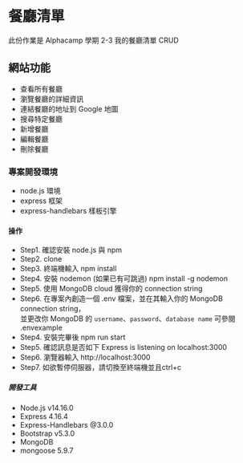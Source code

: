 # 餐廳清單
此份作業是 Alphacamp 學期 2-3 我的餐廳清單 CRUD

## 網站功能
- 查看所有餐廳
- 瀏覽餐廳的詳細資訊
- 連結餐廳的地址到 Google 地圖
- 搜尋特定餐廳
- 新增餐廳
- 編輯餐廳
- 刪除餐廳

### 專案開發環境
- node.js 環境
- express 框架
- express-handlebars 樣板引擎

#### 操作
- Step1. 確認安裝 node.js 與 npm
- Step2. clone
- Step3. 終端機輸入  npm install
- Step4. 安裝 nodemon (如果已有可跳過)  npm install -g nodemon
- Step5. 使用 MongoDB cloud 獲得你的 connection string  
- Step6. 在專案內創造一個 .env 檔案，並在其輸入你的 MongoDB connection string，
         <br />並更改你 MongoDB 的 `username`、`password`、`database name`  可參閱 .envexample
- Step4. 安裝完畢後 npm run start
- Step5. 確認訊息是否如下 Express is listening on localhost:3000
- Step6. 瀏覽器輸入 http://localhost:3000
- Step7. 如欲暫停伺服器，請切換至終端機並且ctrl+c

##### 開發工具
- Node.js v14.16.0
- Express 4.16.4
- Express-Handlebars @3.0.0
- Bootstrap v5.3.0
- MongoDB
- mongoose 5.9.7
